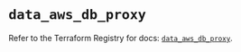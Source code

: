 # `data_aws_db_proxy`

Refer to the Terraform Registry for docs: [`data_aws_db_proxy`](https://registry.terraform.io/providers/hashicorp/aws/6.11.0/docs/data-sources/db_proxy).
